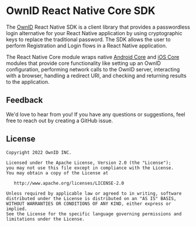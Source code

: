 # OwnID React Native Core SDK

The [OwnID](https://ownid.com/) React Native SDK is a client library that provides a passwordless login alternative for your React Native application by using cryptographic keys to replace the traditional password. The SDK allows the user to perform Registration and Login flows in a React Native application.

The React Native Core module wraps native [Android Core](https://github.com/OwnID/ownid-android-sdk) and [iOS Core](https://github.com/OwnID/ownid-ios-sdk) modules that provide core functionality like setting up an OwnID configuration, performing network calls to the OwnID server, interacting with a browser, handling a redirect URI, and checking and returning results to the application.

## Feedback
We'd love to hear from you! If you have any questions or suggestions, feel free to reach out by creating a GitHub issue.

## License

```
Copyright 2022 OwnID INC.

Licensed under the Apache License, Version 2.0 (the "License");
you may not use this file except in compliance with the License.
You may obtain a copy of the License at

   http://www.apache.org/licenses/LICENSE-2.0

Unless required by applicable law or agreed to in writing, software
distributed under the License is distributed on an "AS IS" BASIS,
WITHOUT WARRANTIES OR CONDITIONS OF ANY KIND, either express or implied.
See the License for the specific language governing permissions and
limitations under the License.
```

